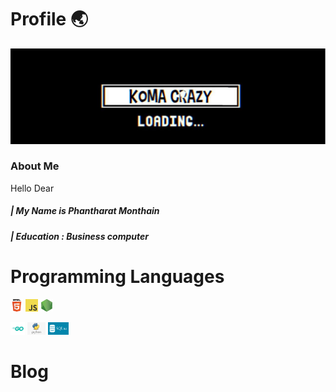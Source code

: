 # Profile 🌏

![Banner](/image/banner.jpg)
### About Me
 Hello Dear 
##### | My Name is Phantharat  Monthain
##### | Education : Business computer


 



# Programming Languages
<code><img height="20" alt="html" src="https://github.com/KomaCrazy/Document/blob/main/image/html.png"></code>
<code><img height="20" alt="javascript" src="https://github.com/KomaCrazy/Document/blob/main/image/js.png"></code>
<code><img height="20" alt="node" src="https://github.com/KomaCrazy/Document/blob/main/image/node.png"></code>

<code><img height="20" alt="go" src="https://github.com/KomaCrazy/Document/blob/main/image/Go.png"></code>
<code><img height="20" alt="python" src="https://github.com/KomaCrazy/Document/blob/main/image/python.png"></code>
<code><img height="20" alt="sqlite3" src="https://github.com/KomaCrazy/Document/blob/main/image/sqlite3.png"></code>

# Blog 